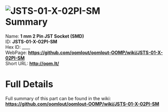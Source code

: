 
![JSTS-01-X-02PI-SM](https://github.com/oomlout/oomlout-OOMP/blob/master/parts/JSTS-01-X-02PI-SM/JSTS-01-X-02PI-SM_420.jpg)   
Summary
=================
  
Name: __1 mm 2 Pin JST Socket (SMD)__    
ID: __JSTS-01-X-02PI-SM__   
Hex ID: ____   
WebPage: __https://github.com/oomlout/oomlout-OOMP/wiki/JSTS-01-X-02PI-SM__   
Short URL: __http://oom.lt/__   

Full Details
==========================
Full summary of this part can be found in the wiki:   
__https://github.com/oomlout/oomlout-OOMP/wiki/JSTS-01-X-02PI-SM__    

